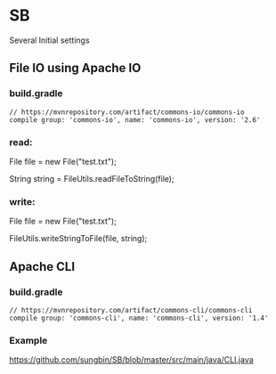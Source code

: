 # SB
Several Initial settings

## File IO using Apache IO

### build.gradle

	// https://mvnrepository.com/artifact/commons-io/commons-io
	compile group: 'commons-io', name: 'commons-io', version: '2.6'

### read: 

File file = new File("test.txt");

String string = FileUtils.readFileToString(file);

### write:

File file = new File("test.txt");

FileUtils.writeStringToFile(file, string);

## Apache CLI

### build.gradle
	// https://mvnrepository.com/artifact/commons-cli/commons-cli
	compile group: 'commons-cli', name: 'commons-cli', version: '1.4'
	
### Example

https://github.com/sungbin/SB/blob/master/src/main/java/CLI.java

